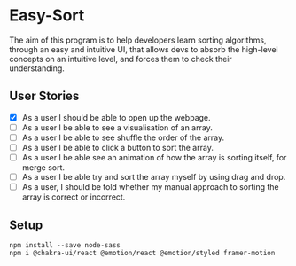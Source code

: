 # Easy-Sort

The aim of this program is to help developers learn sorting algorithms, through an easy and intuitive UI, that allows devs to absorb the high-level concepts on an intuitive level, and forces them to check their understanding.

## User Stories

- [x] As a user I should be able to open up the webpage.
- [ ] As a user I be able to see a visualisation of an array.
- [ ] As a user I be able to see shuffle the order of the array.
- [ ] As a user I be able to click a button to sort the array.
- [ ] As a user I be able see an animation of how the array is sorting itself, for merge sort.
- [ ] As a user I be able try and sort the array myself by using drag and drop.
- [ ] As a user, I should be told whether my manual approach to sorting the array is correct or incorrect.

## Setup

```
npm install --save node-sass
npm i @chakra-ui/react @emotion/react @emotion/styled framer-motion
```